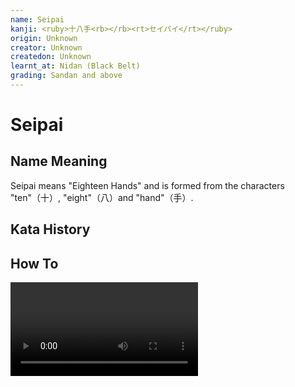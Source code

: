 ```yaml
---
name: Seipai
kanji: <ruby>十八手<rb></rb><rt>セイパイ</rt></ruby>
origin: Unknown
creator: Unknown
createdon: Unknown
learnt_at: Nidan (Black Belt)
grading: Sandan and above
---
```


# Seipai

## Name Meaning

Seipai means "Eighteen Hands" and is formed from the characters "ten"（十）, "eight"（八）and "hand"（手）.

## Kata History

## How To

<Video url="https://youtu.be/rBvK4eSHReY" />

### Important Points

### Sandan Changes

## Bunkai

See [Seipai (Bunkai)](/bunkai/seipai)
